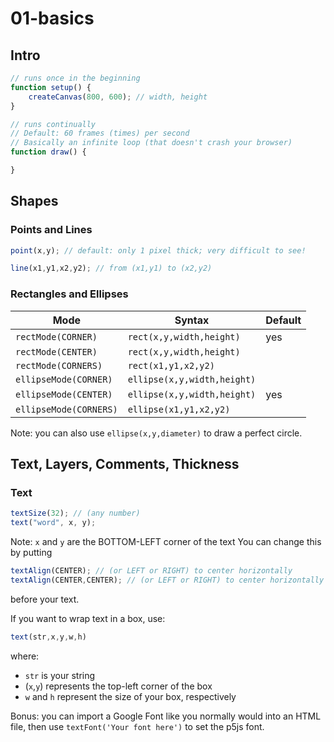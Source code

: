 # 01-basics

## Intro
```js
// runs once in the beginning
function setup() {
    createCanvas(800, 600); // width, height
}

// runs continually
// Default: 60 frames (times) per second
// Basically an infinite loop (that doesn't crash your browser)
function draw() {

}
```

## Shapes

### Points and Lines

```js
point(x,y); // default: only 1 pixel thick; very difficult to see!

line(x1,y1,x2,y2); // from (x1,y1) to (x2,y2)
```

### Rectangles and Ellipses

| Mode | Syntax | Default |
| --- | --- | --- |
| `rectMode(CORNER)` | `rect(x,y,width,height)` | yes |
| `rectMode(CENTER)` | `rect(x,y,width,height)` |  |
| `rectMode(CORNERS)` | `rect(x1,y1,x2,y2)` |  |
| `ellipseMode(CORNER)` | `ellipse(x,y,width,height)` |  |
| `ellipseMode(CENTER)` | `ellipse(x,y,width,height)` | yes |
| `ellipseMode(CORNERS)` | `ellipse(x1,y1,x2,y2)` |  |

Note: you can also use `ellipse(x,y,diameter)` to draw a perfect circle.

## Text, Layers, Comments, Thickness

### Text

```js
textSize(32); // (any number)             
text("word", x, y);
```
Note: `x` and `y` are the BOTTOM-LEFT corner of the text
You can change this by putting 
```js
textAlign(CENTER); // (or LEFT or RIGHT) to center horizontally
textAlign(CENTER,CENTER); // (or LEFT or RIGHT) to center horizontally AND vertically
```
before your text.

If you want to wrap text in a box, use:
```js
text(str,x,y,w,h)
```
where:
* `str` is your string
* (`x`,`y`) represents the top-left corner of the box
* `w` and `h` represent the size of your box, respectively

Bonus: you can import a Google Font like you normally would into an HTML file, then use `textFont('Your font here')` to set the p5js font.
